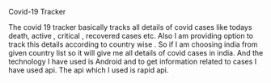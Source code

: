 Covid-19 Tracker

The covid 19 tracker basically tracks all details of covid cases like todays death, active , critical , recovered cases etc. Also I am providing option to track this details according to country wise . So if I am choosing india from given country list so it will give me all details of covid cases in india. And the technology I have used is Android and to get information related to cases I have used api. The api which I used is rapid api. 
